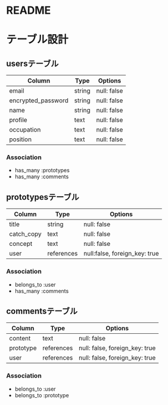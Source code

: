 # README
# テーブル設計

## usersテーブル

| Column             | Type   | Options     |
| ------------------ | ------ | ----------- |
| email              | string | null: false |
| encrypted_password | string | null: false |
| name               | string | null: false |
| profile            | text   | null: false |
| occupation         | text   | null: false |
| position           | text   | null: false |

### Association

- has_many :prototypes
- has_many :comments


## prototypesテーブル

| Column     | Type       | Options                       |
| ---------- | ---------- | ----------------------------- |
| title      | string     | null: false                   |   
| catch_copy | text       | null: false                   |
| concept    | text       | null: false                   |
| user       | references | null:false, foreign_key: true |

### Association

- belongs_to :user
- has_many :comments


## commentsテーブル

| Column    | Type       | Options                        |
| --------- | ---------- | ------------------------------ |
| content   | text       | null: false                    |
| prototype | references | null: false, foreign_key: true |
| user      | references | null: false, foreign_key: true |

### Association

- belongs_to :user
- belongs_to :prototype